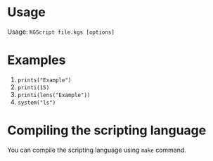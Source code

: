 # Usage
Usage: `KGScript file.kgs [options]`
# Examples
1. `prints("Example")`
2. `printi(15)`
3. `printi(lens("Example"))`
4. `system("ls")`
# Compiling the scripting language
You can compile the scripting language using `make` command.
